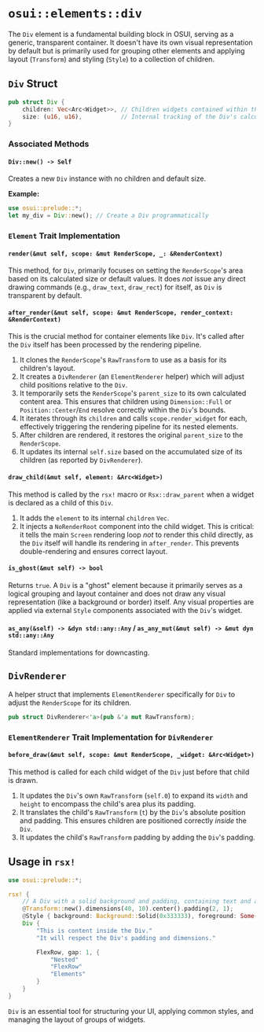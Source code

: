 # `osui::elements::div`

The `Div` element is a fundamental building block in OSUI, serving as a generic, transparent container. It doesn't have its own visual representation by default but is primarily used for grouping other elements and applying layout (`Transform`) and styling (`Style`) to a collection of children.

## `Div` Struct

```rust
pub struct Div {
    children: Vec<Arc<Widget>>, // Children widgets contained within this Div
    size: (u16, u16),           // Internal tracking of the Div's calculated size
}
```

### Associated Methods

#### `Div::new() -> Self`
Creates a new `Div` instance with no children and default size.

**Example:**
```rust
use osui::prelude::*;
let my_div = Div::new(); // Create a Div programmatically
```

### `Element` Trait Implementation

#### `render(&mut self, scope: &mut RenderScope, _: &RenderContext)`
This method, for `Div`, primarily focuses on setting the `RenderScope`'s area based on its calculated size or default values. It does *not* issue any direct drawing commands (e.g., `draw_text`, `draw_rect`) for itself, as `Div` is transparent by default.

#### `after_render(&mut self, scope: &mut RenderScope, render_context: &RenderContext)`
This is the crucial method for container elements like `Div`. It's called after the `Div` itself has been processed by the rendering pipeline.
1.  It clones the `RenderScope`'s `RawTransform` to use as a basis for its children's layout.
2.  It creates a `DivRenderer` (an `ElementRenderer` helper) which will adjust child positions relative to the `Div`.
3.  It temporarily sets the `RenderScope`'s `parent_size` to its own calculated content area. This ensures that children using `Dimension::Full` or `Position::Center`/`End` resolve correctly within the `Div`'s bounds.
4.  It iterates through its `children` and calls `scope.render_widget` for each, effectively triggering the rendering pipeline for its nested elements.
5.  After children are rendered, it restores the original `parent_size` to the `RenderScope`.
6.  It updates its internal `self.size` based on the accumulated size of its children (as reported by `DivRenderer`).

#### `draw_child(&mut self, element: &Arc<Widget>)`
This method is called by the `rsx!` macro or `Rsx::draw_parent` when a widget is declared as a child of this `Div`.
1.  It adds the `element` to its internal `children` `Vec`.
2.  It injects a `NoRenderRoot` component into the child widget. This is critical: it tells the main `Screen` rendering loop *not* to render this child directly, as the `Div` itself will handle its rendering in `after_render`. This prevents double-rendering and ensures correct layout.

#### `is_ghost(&mut self) -> bool`
Returns `true`. A `Div` is a "ghost" element because it primarily serves as a logical grouping and layout container and does not draw any visual representation (like a background or border) itself. Any visual properties are applied via external `Style` components associated with the `Div`'s widget.

#### `as_any(&self) -> &dyn std::any::Any` / `as_any_mut(&mut self) -> &mut dyn std::any::Any`
Standard implementations for downcasting.

## `DivRenderer`

A helper struct that implements `ElementRenderer` specifically for `Div` to adjust the `RenderScope` for its children.

```rust
pub struct DivRenderer<'a>(pub &'a mut RawTransform);
```

### `ElementRenderer` Trait Implementation for `DivRenderer`

#### `before_draw(&mut self, scope: &mut RenderScope, _widget: &Arc<Widget>)`
This method is called for each child widget of the `Div` just before that child is drawn.
1.  It updates the `Div`'s own `RawTransform` (`self.0`) to expand its `width` and `height` to encompass the child's area plus its padding.
2.  It translates the child's `RawTransform` (`t`) by the `Div`'s absolute position and padding. This ensures children are positioned correctly *inside* the `Div`.
3.  It updates the child's `RawTransform` padding by adding the `Div`'s padding.

## Usage in `rsx!`

```rust
use osui::prelude::*;

rsx! {
    // A Div with a solid background and padding, containing text and a FlexRow
    @Transform::new().dimensions(40, 10).center().padding(2, 1);
    @Style { background: Background::Solid(0x333333), foreground: Some(0xFFFFFF) };
    Div {
        "This is content inside the Div."
        "It will respect the Div's padding and dimensions."

        FlexRow, gap: 1, {
            "Nested"
            "FlexRow"
            "Elements"
        }
    }
}
```
`Div` is an essential tool for structuring your UI, applying common styles, and managing the layout of groups of widgets.
